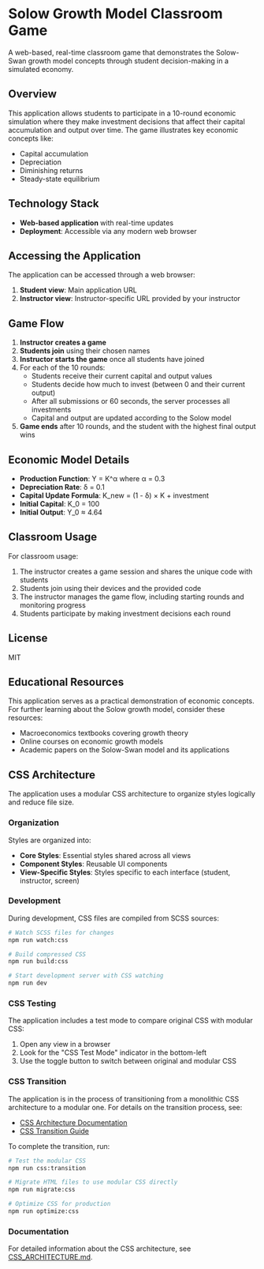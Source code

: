 # Solow Growth Model Classroom Game

A web-based, real-time classroom game that demonstrates the Solow-Swan growth model concepts through student decision-making in a simulated economy.

## Overview

This application allows students to participate in a 10-round economic simulation where they make investment decisions that affect their capital accumulation and output over time. The game illustrates key economic concepts like:

- Capital accumulation
- Depreciation
- Diminishing returns
- Steady-state equilibrium

## Technology Stack

- **Web-based application** with real-time updates
- **Deployment**: Accessible via any modern web browser

## Accessing the Application

The application can be accessed through a web browser:

1. **Student view**: Main application URL
2. **Instructor view**: Instructor-specific URL provided by your instructor

## Game Flow

1. **Instructor creates a game**
2. **Students join** using their chosen names
3. **Instructor starts the game** once all students have joined
4. For each of the 10 rounds:
   - Students receive their current capital and output values
   - Students decide how much to invest (between 0 and their current output)
   - After all submissions or 60 seconds, the server processes all investments
   - Capital and output are updated according to the Solow model
5. **Game ends** after 10 rounds, and the student with the highest final output wins

## Economic Model Details

- **Production Function**: Y = K^α where α = 0.3
- **Depreciation Rate**: δ = 0.1
- **Capital Update Formula**: K_new = (1 - δ) × K + investment
- **Initial Capital**: K_0 = 100
- **Initial Output**: Y_0 ≈ 4.64

## Classroom Usage

For classroom usage:

1. The instructor creates a game session and shares the unique code with students
2. Students join using their devices and the provided code
3. The instructor manages the game flow, including starting rounds and monitoring progress
4. Students participate by making investment decisions each round

## License

MIT

## Educational Resources

This application serves as a practical demonstration of economic concepts. For further learning about the Solow growth model, consider these resources:

- Macroeconomics textbooks covering growth theory
- Online courses on economic growth models
- Academic papers on the Solow-Swan model and its applications

## CSS Architecture

The application uses a modular CSS architecture to organize styles logically and reduce file size.

### Organization

Styles are organized into:

- **Core Styles**: Essential styles shared across all views
- **Component Styles**: Reusable UI components
- **View-Specific Styles**: Styles specific to each interface (student, instructor, screen)

### Development

During development, CSS files are compiled from SCSS sources:

```bash
# Watch SCSS files for changes
npm run watch:css

# Build compressed CSS
npm run build:css

# Start development server with CSS watching
npm run dev
```

### CSS Testing

The application includes a test mode to compare original CSS with modular CSS:

1. Open any view in a browser
2. Look for the "CSS Test Mode" indicator in the bottom-left
3. Use the toggle button to switch between original and modular CSS

### CSS Transition

The application is in the process of transitioning from a monolithic CSS architecture to a modular one. For details on the transition process, see:

- [CSS Architecture Documentation](client/CSS_ARCHITECTURE.md)
- [CSS Transition Guide](client/CSS_TRANSITION.md)

To complete the transition, run:

```bash
# Test the modular CSS
npm run css:transition

# Migrate HTML files to use modular CSS directly
npm run migrate:css

# Optimize CSS for production
npm run optimize:css
```

### Documentation

For detailed information about the CSS architecture, see [CSS_ARCHITECTURE.md](client/CSS_ARCHITECTURE.md).
